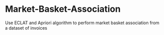 # Market-Basket-Association
Use ECLAT and Apriori algorithm to perform market basket association from a dataset of invoices

